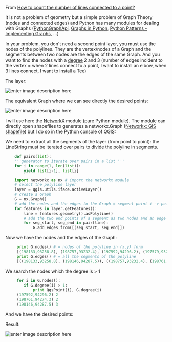 From [How to count the number of lines connected to a point?](http://gis.stackexchange.com/questions/86613/how-to-count-the-number-of-lines-connected-to-a-point)

It is not a problem of geometry but a simple problem of Graph Theory (nodes and connected edges) and Python has many modules for dealing with Graphs ([PythonGraphApi][1], [Graphs in Python][2], [Python Patterns - Implementing Graphs][3], ...)

In your problem, you don't need a second point layer, you must use the nodes of the polylines. They are the vertex/nodes of a Graph and the segments between two nodes are the edges of the same Graph. And you want to find the nodes with a [degree][4] 2 and 3 (number of edges incident to the vertex = when 2 lines connect to a point, I want to install an elbow, when 3 lines connect, I want to install a Tee)

The layer:

![enter image description here][5]


The equivalent Graph where we can see directly the desired points:

![enter image description here][6]


I will use here the [NetworkX][7] module (pure Python module). The module can directly open shapefiles to generates a networkx.Graph ([Networkx: GIS shapefile][8]) but I do so in the Python console of QGIS:

We need to extract all the segments of the layer (from point to point): the LineString must be iterated over pairs to divide the polyline in segments. 

```Python
    def pairs(list):
    '''generator to iterate over pairs in a list '''
    for i in range(1, len(list)):
        yield list[i-1], list[i]

    import networkx as nx # import the networkx module
    # select the polyline layer
    layer = qgis.utils.iface.activeLayer()
    # create a Graph
    G = nx.Graph()
    # add the nodes and the edges to the Graph = segment point i -> point i+1
    for features in layer.getFeatures():
        line = features.geometry().asPolyline()
        # add the two end points of a segment as two nodes and an edge (point1 -> point2) to the Graph
        for seg_start, seg_end in pair(line):
            G.add_edges_from([(seg_start, seg_end)])
```

Now we have the nodes and the edges of the Graph:

```Python
     print G.nodes() # = nodes of the polyline in (x,y) form
     [(198133,93258.8), (198757,93232.4), (197592,94296.2), (197579,93232.4), (198761,94274.3), (198146,94287.5)]
     print G.edges() # = all the segments of the polyline
     [((198133,93258.8), (198146,94287.5)), ((198757,93232.4), (198761,94274.3)), ((197592,94296.2), (197579,93232.4)), ((197592,94296.2), (198146,94287.5)), ((198761,94274.3), (198146,94287.5))]
```

We search the nodes which the degree is > 1

```Python
     for i in G.nodes():
        if G.degree(i) > 1:
            print QgsPoint(i), G.degree(i)
     (197592,94296.2) 2
     (198761,94274.3) 2
     (198146,94287.5) 3
```

And we have the desired points:
    
Result:

![enter image description here][9]


  [1]: https://wiki.python.org/moin/PythonGraphApi
  [2]: http://www.python-course.eu/graphs_python.php
  [3]: http://www.python.org/doc/essays/graphs.html
  [4]: http://en.wikipedia.org/wiki/Degree_%28graph_theory%29
  [5]: http://i.stack.imgur.com/gJnoD.jpg
  [6]: http://i.stack.imgur.com/X6oJX.jpg
  [7]: http://networkx.github.io/
  [8]: http://networkx.github.io/documentation/latest/reference/readwrite.nx_shp.html?highlight=shapefile
  [9]: http://i.stack.imgur.com/QdCDs.jpg
  [10]: http://i.stack.imgur.com/srxlD.jpg
